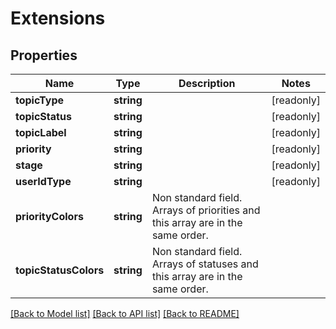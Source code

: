 # Extensions

## Properties
Name | Type | Description | Notes
------------ | ------------- | ------------- | -------------
**topicType** | **string** |  | [readonly] 
**topicStatus** | **string** |  | [readonly] 
**topicLabel** | **string** |  | [readonly] 
**priority** | **string** |  | [readonly] 
**stage** | **string** |  | [readonly] 
**userIdType** | **string** |  | [readonly] 
**priorityColors** | **string** | Non standard field. Arrays of priorities and this array are in the same order. | 
**topicStatusColors** | **string** | Non standard field. Arrays of statuses and this array are in the same order. | 

[[Back to Model list]](../README.md#documentation-for-models) [[Back to API list]](../README.md#documentation-for-api-endpoints) [[Back to README]](../README.md)


